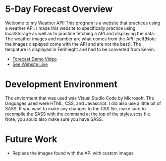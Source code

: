 # 5-Day Forecast Overview
Welcome to my Weather API!  This program is a website that practices using a weather API. I made this website to specifically practice using localStorage as well as to practice fetching a API and displaying the data. The weather images and number are what comes from the API itself(Note the images displayed come with the API and are not the best).  The tempature is displayed in Ferihieght and had to be converted from Kelvin. 

* [Forecast Demo Video](http://youtu.be/18NQt3POx6g?hd=1)
* [See Website Live](https://mdowns1999.github.io/weatherAPI/)

# Development Environment

The enviorment that was used was Visual Studio Code by Microsoft.  The languages used were HTML, CSS, and Javascript.  I did also use a little bit of SASS.  If you want to make any changes to the CSS file, make sure to recompile the SASS with the command at the top of the styles.scss file.  Note, you sould also make sure you have SASS.

# Future Work
* Replace the images found with the API with custom images
